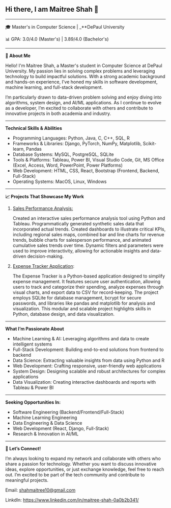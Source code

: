 ## Hi there, I am Maitree Shah 👋
----
🎓 Master's in Computer Science | _**DePaul University 

📊 GPA: 3.0/4.0 (Master's) | 3.89/4.0 (Bachelor's)


---
**🚀 About Me**

Hello! I'm Maitree Shah, a Master's student in Computer Science at DePaul University. My passion lies in solving complex problems and leveraging technology to build impactful solutions. With a strong academic background and hands-on experience, I've honed my skills in software development, machine learning, and full-stack development.

I’m particularly drawn to data-driven problem solving and enjoy diving into algorithms, system design, and AI/ML applications. As I continue to evolve as a developer, I’m excited to collaborate with others and contribute to innovative projects in both academia and industry.

---
**Technical Skills & Abilities**
- Programming Languages: Python, Java, C, C++, SQL, R
- Frameworks & Libraries: Django, PyTorch, NumPy, Matplotlib, Scikit-learn, Pandas
- Database Systems: MySQL, PostgreSQL, SQLite
- Tools & Platforms: Tableau, Power BI, Visual Studio Code, Git, MS Office (Excel, Access, Word, PowerPoint, Power Platforms)
- Web Development: HTML, CSS, React, Bootstrap (Frontend, Backend, Full-Stack)
- Operating Systems: MacOS, Linux, Windows
-----
**📈 Projects That Showcase My Work**

1. [Sales Performance Analysis:](https://github.com/MaitreeShah01/Salse-analysis)

   Created an interactive sales performance analysis tool using Python and Tableau. Programmatically generated synthetic sales data that incorporated actual trends. Created dashboards    to illustrate critical KPIs, including regional sales maps, combined bar and line charts for revenue trends, bubble charts for salesperson performance, and animated cumulative         sales trends over time. Dynamic filters and parameters were used to improve interactivity, allowing for actionable insights and data-driven decision-making.

2. [Expense Tracker Application](https://github.com/MaitreeShah01/Expense-Tracker-App-):

   The Expense Tracker is a Python-based application designed to simplify expense management. It features secure user authentication, allowing users to track and categorize their         spending, analyze expenses through visual charts, and export data to CSV for record-keeping. The project employs SQLite for database management, bcrypt for secure passwords, and       libraries like pandas and matplotlib for analysis and visualization. This modular and scalable project highlights skills in Python, database design, and data visualization.
----
**What I’m Passionate About**
- Machine Learning & AI: Leveraging algorithms and data to create intelligent systems
- Full-Stack Development: Building end-to-end solutions from frontend to backend
- Data Science: Extracting valuable insights from data using Python and R
- Web Development: Crafting responsive, user-friendly web applications
- System Design: Designing scalable and robust architectures for complex applications
- Data Visualization: Creating interactive dashboards and reports with Tableau & Power BI
----
**Seeking Opportunities In:**
- Software Engineering (Backend/Frontend/Full-Stack)
- Machine Learning Engineering
- Data Engineering & Data Science
- Web Development (React, Django, Full-Stack)
- Research & Innovation in AI/ML
----
**🤝 Let’s Connect!**

I’m always looking to expand my network and collaborate with others who share a passion for technology. Whether you want to discuss innovative ideas, explore opportunities, or just exchange knowledge, feel free to reach out. I’m excited to be part of the tech community and contribute to meaningful projects.

Email: shahmaitree10@gmail.com

LinkdIn: https://www.linkedin.com/in/maitree-shah-0a0b2b341/



<!--
**MaitreeShah01/MaitreeShah01** is a ✨ _special_ ✨ repository because its `README.md` (this file) appears on your GitHub profile.

Here are some ideas to get you started:

- 🔭 I’m currently working on ...
- 🌱 I’m currently learning ...
- 👯 I’m looking to collaborate on ...
- 🤔 I’m looking for help with ...
- 💬 Ask me about ...
- 📫 How to reach me: ...
- 😄 Pronouns: ...
- ⚡ Fun fact: ...
-->
